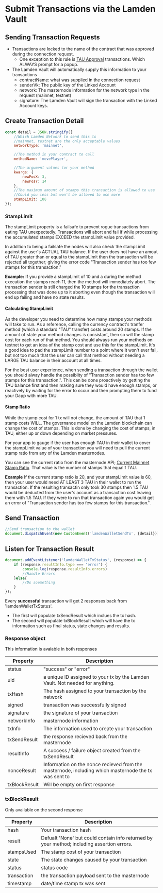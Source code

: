 # Submit Transactions via the Lamden Vault

## Sending Transaction Requests
- Transactions are locked to the name of the contract that was approved during the connection request.
    - One exception to this rule is <u>[TAU Approval](/docs/develop/wallet_api/approval_transactions)</u> transactions. Which ALWAYS prompt for a popup.
- The Lamden Vault will automatically supply this information to your transactions
    - contractName: what was supplied in the connection request
    - senderVk: The public key of the Linked Account
    - network: The masternode information for the network type in the request (mainnet, testnet)
    - signature: The Lamden Vault will sign the transaction with the Linked Account keys.

## Create Transaction Detail
```javascript
const detail = JSON.stringify({
    //Which Lamden Network to send this to
    //mainnet, testnet are the only acceptable values
    networkType: 'mainnet', 

    //The method in your contract to call
    methodName: 'movePlayer', 

    //The argument values for your method
    kwargs: {
        newPosX: 3,
        newPosY: 14
    }, 
    //The maximum amount of stamps this transaction is allowed to use
    //Could you less but won't be allowed to use more
    stampLimit: 100
});
```

### StampLimit
The stampLimit property is a failsafe to prevent rogue transactions from eating TAU unexpectedly.
Transactions will abort and fail if while processing the accumulated stamps EXCEED the stampLimit value provided.

In addition to being a failsafe the nodes will also check the stampLimit against the user's ACTUAL TAU balance.  If the user does not have an amout of TAU greater than or equal to the stampLimit then the transaction will be rejected all together; giving the error code "Transaction sender has too few stamps for this transaction."

**Example:**  If you provide a stampLimit of 10 and a during the method execution the stamps reach 11, then the method will immediately abort. The transaction sender is still charged the 10 stamps for the transaction processing that was done up to it aborting even though the transaction will end up failing and have no state results.

#### Calculating StampLimit
As the developer you need to determine how many stamps your methods will take to run.  As a reference, calling the currency contract's tranfer method (which a standard "TAU" transfer) costs around 20 stamps. If the amount of state your method changes is consistant, then so will the stamp cost for each run of that method. You should always run your methods on testnet to get an idea of the stamp cost and use this for the stampLimit. It's a good idea to pad the stampLimit number to a point where it won't ever fail, but not too much that the user can call that method without needing a LARGE TAU balance in their account at all times.

For the best user experience, when sending a transaction through the wallet you should alway handle the possiblity of "Transaction sender has too few stamps for this transaction.".  This can be done proactively by getting the TAU balance first and then making sure they would have enough stamps, or reactively by waiting for the error to occur and then prompting them to fund your Dapp with more TAU.

#### Stamp Ratio

While the stamp cost for 1 tx will not change, the amount of TAU that 1 stamp costs WILL.  The governance model on the Lamden blockchain can change the cost of stamps. This is done by changing the cost of stamps, in TAU, either up or down depending on market pressures.

For your app to gauge if the user has enough TAU in their wallet to cover the stampLimit value of your transaction you will need to pull the current stamp ratio from any of the Lamden masternodes.

You can see the current ratio from the masternode API; <u>[Current Mainnet Stamp Ratio](https://masternode-01.lamden.io/contracts/stamp_cost/S?key=value)</u>. That value is the number of stamps that equal 1 TAU.

**Example** If the current stamp ratio is 20, and your stampLimit value is 60, then your user would need AT LEAST 3 TAU in their wallet to run the transaction.  If the resulting transactin only took 30 stamps then 1.5 TAU would be deducted from the user's account as a transaction cost leaving them with 1.5 TAU. If they were to run that transaction again you would get an error of "Transaction sender has too few stamps for this transaction.".


## Send Transaction
```javascript
//Send transaction to the wallet
document.dispatchEvent(new CustomEvent('lamdenWalletSendTx', {detail}));
```

## Listen for Transaction Result
```javascript
document.addEventListener('lamdenWalletTxStatus', (response) => {
    if (response.resultInfo.type === 'error') {
        console.log(response.resultInfo.errors)
        //Handle Errors
    }else{
        //Do soemething
    } 
});
```

Every **successful** transaction will get 2 responses back from 'lamdenWalletTxStatus'.

- The first will populate txSendResult which inclues the tx hash.
- The second will populate txBlockResult which will have the tx information such as final status, state changes and results.

### Response object
This information is avaiable in both responses

| Property | Description |
| ------------- | -----|
| status | "success" or "error"|
| uid | a unique ID assigned to your tx by the Lamden Vault.  Not needed for anything. |
| txHash | The hash assigned to your transaction by the network |
| signed | transaction was successfully signed |
| signature | the signature of your transaction |
| networkInfo | masternode information |
| txInfo | The information used to create your transaction |
| txSendResult | the response recieved back from the masternode |
| resultInfo | A success / failure object created from the txSendResult |
| nonceResult | Information on the nonce recieved from the masternode, including which masternode the tx was sent to |
| txBlockResult | Will be empty on first response |

### txBlockResult
Only available on the second response

| Property | Description |
| ------------- | -----|
|hash | Your transaction hash |
|result | Defualt 'None' but could contain info returned by your method; including assertion errors. |
|stampsUsed | The stamp cost of your transaction |
|state | The state changes caused by your transaction |
|status | status code |
|transaction | the transaction payload sent to the masternode |
|timestamp | date/time stamp tx was sent|
